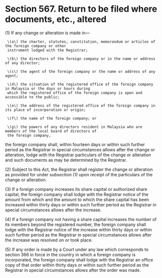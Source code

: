 # Section 567. Return to be filed where documents, etc., altered

\(1\) If any change or alteration is made in—

     \(a\) the charter, statutes, constitution, memorandum or articles of the foreign company or other   
     instrument lodged with the Registrar;

     \(b\) the directors of the foreign company or in the name or address of any director;

     \(c\) the agent of the foreign company or the name or address of any agent;

     \(d\) the situation of the registered office of the foreign company in Malaysia or the days or hours during   
     which the registered office of the foreign company is open and accessible to the public;

     \(e\) the address of the registered office of the foreign company in its place of incorporation or origin;

     \(f\) the name of the foreign company; or

     \(g\) the powers of any directors resident in Malaysia who are members of the local board of directors of   
     the foreign company,

the foreign company shall, within fourteen days or within such further period as the Registrar in special circumstances allows after the change or alteration, lodge with the Registrar particulars of the change or alteration and such documents as may be determined by the Registrar.

\(2\) Subject to this Act, the Registrar shall register the change or alteration as provided for under _subsection \(1\)_ upon receipt of the particulars of the change or alteration.

\(3\) If a foreign company increases its share capital or authorized share capital, the foreign company shall lodge with the Registrar notice of the amount from which and the amount to which the share capital has been increased within thirty days or within such further period as the Registrar in special circumstances allows after the increase.

\(4\) If a foreign company not having a share capital increases the number of its members beyond the registered number, the foreign company shall lodge with the Registrar notice of the increase within thirty days or within such further period as the Registrar in special circumstances allows after the increase was resolved on or took place.

\(5\) If any order is made by a Court under any law which corresponds to section 366 in force in the country in which a foreign company is incorporated, the foreign company shall lodge with the Registrar an office copy of that order within thirty days or within such further period as the Registrar in special circumstances allows after the order was made.

